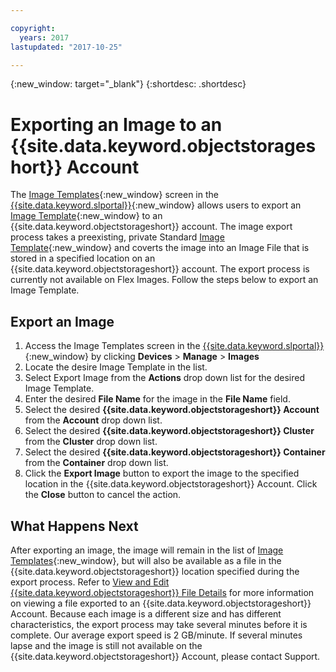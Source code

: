 ```yaml
---

copyright:
  years: 2017
lastupdated: "2017-10-25"

---
```

{:new_window: target="_blank"}
{:shortdesc: .shortdesc}

# Exporting an Image to an {{site.data.keyword.objectstorageshort}} Account

The [Image Templates](/../docs/infrastructure/image-templates/image_index.html){:new_window} screen in the [{{site.data.keyword.slportal}}](https://control.softlayer.com/){:new_window} allows users to export an [Image Template](/../docs/infrastructure/image-templates/image_about.html){:new_window} to an {{site.data.keyword.objectstorageshort}} account. The image export process takes a preexisting, private Standard [Image Template](/../docs/infrastructure/image-templates/image_about.html){:new_window} and coverts the image into an Image File that is stored in a specified location on an {{site.data.keyword.objectstorageshort}} account. The export process is currently not available on Flex Images. Follow the steps below to export an Image Template.

## Export an Image

 1. Access the Image Templates screen in the [{{site.data.keyword.slportal}}](https://control.softlayer.com/){:new_window} by clicking **Devices** > **Manage** > **Images**
 2. Locate the desire Image Template in the list. 
 3. Select Export Image from the **Actions** drop down list for the desired Image Template.
 4. Enter the desired **File Name** for the image in the **File Name** field.
 5. Select the desired **{{site.data.keyword.objectstorageshort}} Account** from the **Account** drop down list.
 6. Select the desired **{{site.data.keyword.objectstorageshort}} Cluster** from the **Cluster** drop down list.
 7. Select the desired **{{site.data.keyword.objectstorageshort}} Container** from the **Container** drop down list.
 8. Click the **Export Image** button to export the image to the specified location in the {{site.data.keyword.objectstorageshort}} Account. Click the **Close** button to cancel the action.

## What Happens Next

After exporting an image, the image will remain in the list of [Image Templates](/../docs/infrastructure/image-templates/image_about.html){:new_window}, but will also be available as a file in the {{site.data.keyword.objectstorageshort}} location specified during the export process. Refer to [View and Edit {{site.data.keyword.objectstorageshort}} File Details](view-and-edit-object-storage-file-details.html) for more information on viewing a file exported to an {{site.data.keyword.objectstorageshort}} Account. Because each image is a different size and has different characteristics, the export process may take several minutes before it is complete. Our average export speed is 2 GB/minute. If several minutes lapse and the image is still not available on the {{site.data.keyword.objectstorageshort}} Account, please contact Support.

